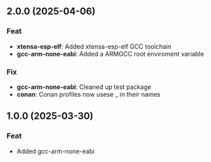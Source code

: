 ## 2.0.0 (2025-04-06)

### Feat

- **xtensa-esp-elf**: Added xtensa-esp-elf GCC toolchain
- **gcc-arm-none-eabi**: Added a ARMGCC root enviroment variable

### Fix

- **gcc-arm-none-eabi**: Cleaned up test package
- **conan**: Conan profiles now usese _ in their names

## 1.0.0 (2025-03-30)

### Feat

- Added gcc-arm-none-eabi
